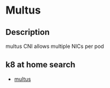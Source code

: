 # Multus

## Description

multus CNI allows multiple NICs per pod

## k8 at home search

- [multus](https://nanne.dev/k8s-at-home-search/#/multus)
